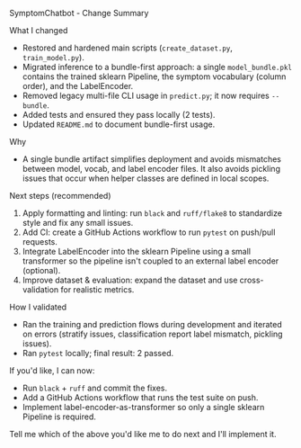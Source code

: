 SymptomChatbot - Change Summary

What I changed

- Restored and hardened main scripts (`create_dataset.py`, `train_model.py`).
- Migrated inference to a bundle-first approach: a single `model_bundle.pkl` contains the
  trained sklearn Pipeline, the symptom vocabulary (column order), and the LabelEncoder.
- Removed legacy multi-file CLI usage in `predict.py`; it now requires `--bundle`.
- Added tests and ensured they pass locally (2 tests).
- Updated `README.md` to document bundle-first usage.

Why

- A single bundle artifact simplifies deployment and avoids mismatches between model, vocab,
  and label encoder files. It also avoids pickling issues that occur when helper classes are
  defined in local scopes.

Next steps (recommended)

1. Apply formatting and linting: run `black` and `ruff/flake8` to standardize style and fix
   any small issues.
2. Add CI: create a GitHub Actions workflow to run `pytest` on push/pull requests.
3. Integrate LabelEncoder into the sklearn Pipeline using a small transformer so the pipeline
   isn't coupled to an external label encoder (optional).
4. Improve dataset & evaluation: expand the dataset and use cross-validation for realistic
   metrics.

How I validated

- Ran the training and prediction flows during development and iterated on errors (stratify
  issues, classification report label mismatch, pickling issues).
- Ran `pytest` locally; final result: 2 passed.

If you'd like, I can now:
- Run `black` + `ruff` and commit the fixes.
- Add a GitHub Actions workflow that runs the test suite on push.
- Implement label-encoder-as-transformer so only a single sklearn Pipeline is required.

Tell me which of the above you'd like me to do next and I'll implement it.

